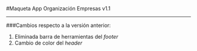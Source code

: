 #Maqueta App Organización Empresas v1.1 
- - -
###Cambios respecto a la versión anterior:
1. Eliminada barra de herramientas del *footer*
2. Cambio de color del *header*
	




